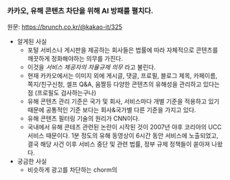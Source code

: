 ### 카카오, 유해 콘텐츠 차단을 위해 AI 방패를 펼치다.

원문: https://brunch.co.kr/@kakao-it/325



- 알게된 사실
  - 포털 서비스나 게시판을 제공하는 회사들은 법률에 따라 자체적으로 콘텐츠를 깨끗하게 정화해야하는 의무를 가진다.
  - 이것을 *서비스 제공자의 자율규제 의무* 라고 불린다.
  - 현재 카카오에서는 이미지 외에 게시글, 댓글, 프로필, 블로그 제목, 카페이름, 쪽지/친구신청, 셀프 Q&A, 움짤등 다양한 콘텐츠의 유해성을 관리하고 있다는 점 (프로필도 검사하는구나)
  - 유해 콘텐츠 관리 기준은 국가 및 회사, 서비스마다 개별 기준을 적용하고 있기 때문에 공통적인 기준 보다는 회사&국가별 다른 기준을 가지고 있다.
  - 유해 콘텐츠 필터링 기술의 원리가 CNN이다.
  - 국내에서 유해 콘테츠 관련된 논란이 시작된 것이 2007년 야후 코리아의 UCC 서비스 때문이다. 1분 정도의 유해 동영상이 6시간 동안 서비스에 노출되었고, 결국 해당 사건 이후 서비스 중단 및 관련 법률, 정부 규제 정책들이 쏟아져 나왔다. 
- 궁금한 사실
  - 비슷하게 광고를 차단하는 chorm의 

